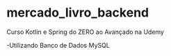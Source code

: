 # mercado_livro_backend
Curso Kotlin e Spring do ZERO ao Avançado na Udemy 


-Utilizando Banco de Dados MySQL
